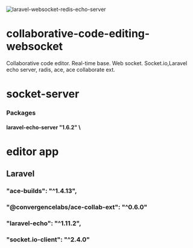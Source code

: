 ![laravel-websocket-redis-echo-server](https://user-images.githubusercontent.com/32431324/135747653-41167a68-a1bc-4e3d-b6c8-5f8dbcc5bfb8.jpg)


# collaborative-code-editing-websocket
Collaborative code editor. Real-time base. Web socket. Socket.io,Laravel echo server, radis, ace, ace collaborate ext.

# socket-server
### Packages
#### laravel-echo-server "1.6.2" \



# editor app 
## Laravel 
### "ace-builds": "^1.4.13",
### "@convergencelabs/ace-collab-ext": "^0.6.0"
### "laravel-echo": "^1.11.2",
### "socket.io-client": "^2.4.0"
